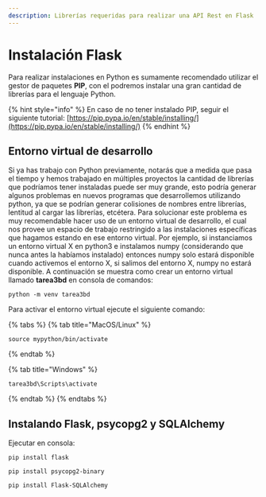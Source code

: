 ```yaml
---
description: Librerías requeridas para realizar una API Rest en Flask
---
```


# Instalación Flask

Para realizar instalaciones en Python es sumamente recomendado utilizar el gestor de paquetes **PIP**, con el podremos instalar una gran cantidad de librerías para el lenguaje Python.

{% hint style="info" %}
En caso de no tener instalado PIP, seguir el siguiente tutorial: [https://pip.pypa.io/en/stable/installing/](https://pip.pypa.io/en/stable/installing/)
{% endhint %}

## Entorno virtual de desarrollo

Si ya has trabajo con Python previamente, notarás que a medida que pasa el tiempo y hemos trabajado en múltiples proyectos la cantidad de librerías que podríamos tener instaladas puede ser muy grande, esto podría generar algunos problemas en nuevos programas que desarrollemos utilizando python, ya que se podrían generar colisiones de nombres entre librerías, lentitud al cargar las librerías, etcétera. Para solucionar este problema es muy recomendable hacer uso de un entorno virtual de desarrollo, el cual nos provee un espacio de trabajo restringido a las instalaciones específicas que hagamos estando en ese entorno virtual. Por ejemplo, si instanciamos un entorno virtual X en python3 e instalamos numpy \(considerando que nunca antes la habíamos instalado\) entonces numpy solo estará disponible cuando activemos el entorno X, si salimos del entorno X, numpy no estará disponible. A continuación se muestra como crear un entorno virtual llamado **tarea3bd** en consola de comandos:

```text
python -m venv tarea3bd
```

Para activar el entorno virtual ejecute el siguiente comando:

{% tabs %}
{% tab title="MacOS/Linux" %}
```text
source mypython/bin/activate
```
{% endtab %}

{% tab title="Windows" %}
```
tarea3bd\Scripts\activate
```
{% endtab %}
{% endtabs %}

## Instalando Flask, psycopg2 y SQLAlchemy

Ejecutar en consola:

```text
pip install flask
```

```text
pip install psycopg2-binary
```

```text
pip install Flask-SQLAlchemy
```



